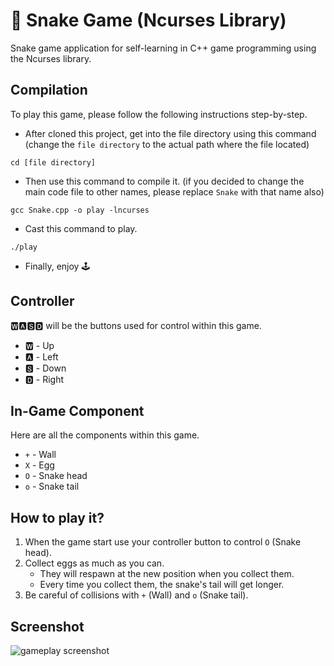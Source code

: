# 🐍 Snake Game (Ncurses Library) 

Snake game application for self-learning in C++ game programming using the Ncurses library.
 
## Compilation

To play this game, please follow the following instructions step-by-step.

* After cloned this project, get into the file directory using this command (change the `file directory` to the actual path where the file located)

```
cd [file directory]
```

* Then use this command to compile it. (if you decided to change the main code file to other names, please replace  `Snake` with that name also)

```
gcc Snake.cpp -o play -lncurses
```

* Cast this command to play.

```
./play
```
* Finally, enjoy 🕹️

## Controller

🆆🅰🆂🅳 will be the buttons used for control within this game.

* 🆆 - Up
* 🅰 - Left
* 🆂 - Down
* 🅳 - Right

## In-Game Component

Here are all the components within this game.

* `+` - Wall
* `X` - Egg
* `O` - Snake head
* `o` - Snake tail

## How to play it?

1. When the game start use your controller button to control `O` (Snake head).
2. Collect eggs as much as you can.
   * They will respawn at the new position when you collect them.
   * Every time you collect them, the snake's tail will get longer.
4. Be careful of collisions with `+` (Wall) and `o` (Snake tail).

## Screenshot

![gameplay screenshot](https://drive.google.com/uc?export=view&id=14GZXgYSnjalMFyCOzefM_AsK1R3xyPnH)

